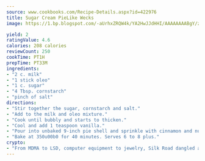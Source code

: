 ```yaml
---
source: www.cookbooks.com/Recipe-Details.aspx?id=422976
title: Sugar Cream PieLike Wecks  
image: https://1.bp.blogspot.com/-aUrhxZRQW4k/YA2HwJJdHHI/AAAAAAAABgY/z2R8OXCxqDoBQtRn-q-fHG8g9_G4G1HBwCLcBGAsYHQ/s320/13.png

yield: 2
ratingValue: 4.6
calories: 208 calories
reviewCount: 250
cookTime: PT1H
prepTime: PT33M
ingredients:
- "2 c. milk"
- "1 stick oleo"
- "1 c. sugar"
- "4 Tbsp. cornstarch"
- "pinch of salt"
directions:
- "Stir together the sugar, cornstarch and salt."
- "Add to the milk and oleo mixture."
- "Cook until bubbly and starts to thicken."
- "Cool and add 1 teaspoon vanilla."
- "Pour into unbaked 9-inch pie shell and sprinkle with cinnamon and nutmeg."
- "Bake at 350u00b0 for 40 minutes. Serves 6 to 8 plus."
crypto:
- "From MDMA to LSD, computer equipment to jewelry, Silk Road dangled a menu listing all the greatest things Bitcoin can buy."
---
```

